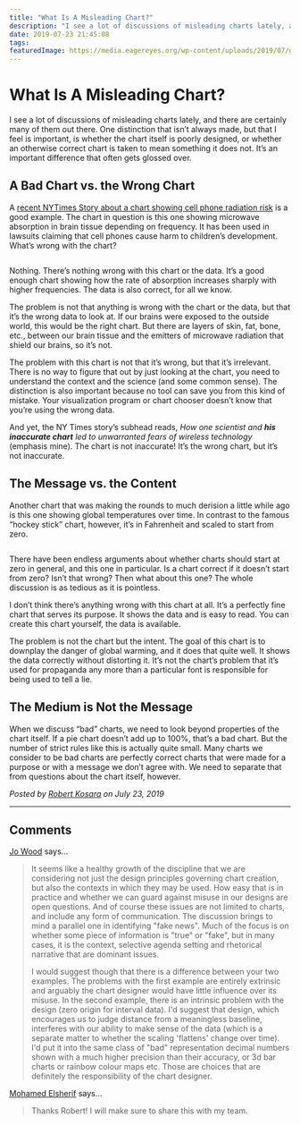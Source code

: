 ```yaml
---
title: "What Is A Misleading Chart?"
description: "I see a lot of discussions of misleading charts lately, and there are certainly many of them out there. One distinction that isn’t always made, but that I feel is important, is whether the chart itself is poorly designed, or whether an otherwise correct chart is taken to mean something it does not. It’s an important difference that often gets glossed over."
date: 2019-07-23 21:45:08
tags: 
featuredImage: https://media.eagereyes.org/wp-content/uploads/2019/07/global-warming-zero.jpg
---
```


# What Is A Misleading Chart?

I see a lot of discussions of misleading charts lately, and there are certainly many of them out there. One distinction that isn’t always made, but that I feel is important, is whether the chart itself is poorly designed, or whether an otherwise correct chart is taken to mean something it does not. It’s an important difference that often gets glossed over.

## A Bad Chart vs. the Wrong Chart

A <a href="https://www.nytimes.com/2019/07/16/science/5g-cellphones-wireless-cancer.html?emc=rss&amp;partner=rss">recent NYTimes Story about a chart showing cell phone radiation risk</a> is a good example. The chart in question is this one showing microwave absorption in brain tissue depending on frequency. It has been used in lawsuits claiming that cell phones cause harm to children’s development. What’s wrong with the chart?

<figure class="wp-block-image"><img src="https://media.eagereyes.org/wp-content/uploads/2019/07/microwave-absorption.png" alt="" class="wp-image-12266"/></figure>

Nothing. There’s nothing wrong with this chart or the data. It’s a good enough chart showing how the rate of absorption increases sharply with higher frequencies. The data is also correct, for all we know.

The problem is not that anything is wrong with the chart or the data, but that it’s the wrong data to look at. If our brains were exposed to the outside world, this would be the right chart. But there are layers of skin, fat, bone, etc., between our brain tissue and the emitters of microwave radiation that shield our brains, so it’s not.

The problem with this chart is not that it’s wrong, but that it’s irrelevant. There is no way to figure that out by just looking at the chart, you need to understand the context and the science (and some common sense). The distinction is also important because no tool can save you from this kind of mistake. Your visualization program or chart chooser doesn’t know that you’re using the wrong data.

And yet, the NY Times story’s subhead reads, <em>How one scientist and <strong>his inaccurate chart</strong> led to unwarranted fears of wireless technology</em> (emphasis mine). The chart is not inaccurate! It’s the wrong chart, but it’s not inaccurate.

## The Message vs. the Content

Another chart that was making the rounds to much derision a little while ago is this one showing global temperatures over time. In contrast to the famous “hockey stick” chart, however, it’s in Fahrenheit and scaled to start from zero.

<figure class="wp-block-image"><img src="https://media.eagereyes.org/wp-content/uploads/2019/07/global-warming-zero.jpg" alt="" class="wp-image-12265"/></figure>

There have been endless arguments about whether charts should start at zero in general, and this one in particular. Is a chart correct if it doesn’t start from zero? Isn’t that wrong? Then what about this one? The whole discussion is as tedious as it is pointless.

I don’t think there’s anything wrong with this chart at all. It’s a perfectly fine chart that serves its purpose. It shows the data and is easy to read. You can create this chart yourself, the data is available.

The problem is not the chart but the intent. The goal of this chart is to downplay the danger of global warming, and it does that quite well. It shows the data correctly without distorting it. It’s not the chart’s problem that it’s used for propaganda any more than a particular font is responsible for being used to tell a lie.

## The Medium is Not the Message

When we discuss “bad” charts, we need to look beyond properties of the chart itself. If a pie chart doesn’t add up to 100%, that’s a bad chart. But the number of strict rules like this is actually quite small. Many charts we consider to be bad charts are perfectly correct charts that were made for a purpose or with a message we don’t agree with. We need to separate that from questions about the chart itself, however.


_Posted by <a href="/about">Robert Kosara</a> on July 23, 2019_


<aside class="comments">

---
## Comments

<a href="https://gicentre.net/jwo" rel="nofollow noopener" target="_blank">Jo Wood</a> says…
>	It seems like a healthy growth of the discipline that we are considering not just the design principles governing chart creation, but also the contexts in which they may be used. How easy that is in practice and whether we can guard against misuse in our designs are open questions. And of course these issues are not limited to charts, and include any form of communication. The discussion brings to mind a parallel one in identifying "fake news". Much of the focus is on whether some piece of information is "true" or "fake", but in many cases, it is the context, selective agenda setting and rhetorical narrative that are dominant issues.
>	
>	I would suggest though that there is a difference between your two examples. The problems with the first example are entirely extrinsic and arguably the chart designer would have little influence over its misuse. In the second example, there is an intrinsic problem with the design (zero origin for interval data). I'd suggest that design, which encourages us to judge distance from a meaningless baseline, interferes with our ability to make sense of the data (which is a separate matter to whether the scaling 'flattens' change over time). I'd put it into the same class of "bad" representation decimal numbers shown with a much higher precision than their accuracy, or 3d bar charts or rainbow colour maps etc. Those are choices that are definitely the responsibility of the chart designer.

<a href="http://testingforauc.wordpress.com" rel="nofollow noopener" target="_blank">Mohamed Elsherif</a> says…
>	Thanks Robert! I will make sure to share this with my team.

</aside>

